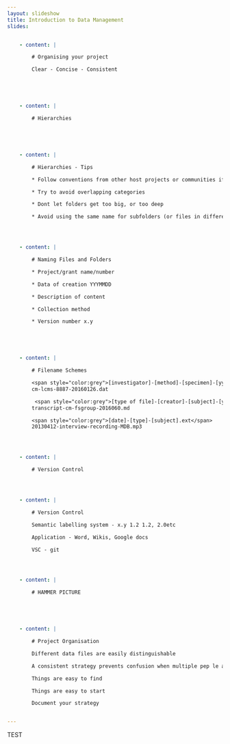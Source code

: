 ```yaml
---
layout: slideshow
title: Introduction to Data Management
slides:


    - content: |

        # Organising your project

        Clear - Concise - Consistent





    - content: |

        # Hierarchies





    - content: |

        # Hierarchies - Tips

        * Follow conventions from other host projects or communities if they exist

        * Try to avoid overlapping categories

        * Dont let folders get too big, or too deep

        * Avoid using the same name for subfolders (or files in different subfolders)




    - content: |

        # Naming Files and Folders

        * Project/grant name/number

        * Data of creation YYYMMDD

        * Description of content

        * Collection method

        * Version number x.y





    - content: |

        # Filename Schemes

        <span style="color:grey">[investigator]-[method]-[specimen]-[yyymmdd].ext</span>
        cm-lcms-8887-20160126.dat

         <span style="color:grey">[type of file]-[creator]-[subject]-[yyymmdd].ext</span>
        transcript-cm-fsgroup-2016060.md

        <span style="color:grey">[date]-[type]-[subject].ext</span>
        20130412-interview-recording-MDB.mp3




    - content: |

        # Version Control




    - content: |

        # Version Control

        Semantic labelling system - x.y 1.2 1.2, 2.0etc

        Application - Word, Wikis, Google docs

        VSC - git




    - content: |

        # HAMMER PICTURE





    - content: |

        # Project Organisation

        Different data files are easily distinguishable

        A consistent strategy prevents confusion when multiple pep le are working on a project

        Things are easy to find

        Things are easy to start

        Document your strategy


---
```


TEST